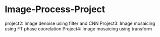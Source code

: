 # Image-Process-Project
project2: Image denoise using filter and CNN
Project3: Image mosaicing using FT phase coorelation
Project4: Image mosaicing using transform

